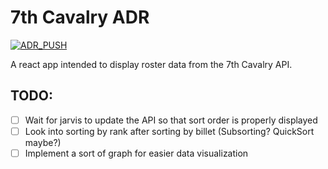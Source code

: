 # 7th Cavalry ADR
[![ADR_PUSH](https://github.com/7Cav/adr/actions/workflows/main.yml/badge.svg)](https://github.com/7Cav/adr/actions/workflows/main.yml)

A react app intended to display roster data from the 7th Cavalry API.

## TODO:

- [ ] Wait for jarvis to update the API so that sort order is properly displayed
- [ ] Look into sorting by rank after sorting by billet (Subsorting? QuickSort maybe?)
- [ ] Implement a sort of graph for easier data visualization
